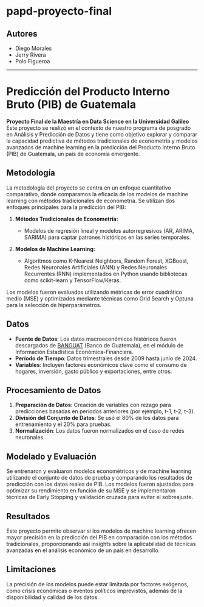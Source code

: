 # papd-proyecto-final

## Autores

- Diego Morales
- Jerry Rivera
- Polo Figueroa

---

# Predicción del Producto Interno Bruto (PIB) de Guatemala

**Proyecto Final de la Maestría en Data Science en la Universidad Galileo**  
Este proyecto se realizó en el contexto de nuestro programa de posgrado en Análisis y Predicción de Datos y tiene como objetivo explorar y comparar la capacidad predictiva de métodos tradicionales de econometría y modelos avanzados de machine learning en la predicción del Producto Interno Bruto (PIB) de Guatemala, un país de economía emergente.

## Metodología

La metodología del proyecto se centra en un enfoque cuantitativo comparativo, donde comparamos la eficacia de los modelos de machine learning con métodos tradicionales de econometría. Se utilizan dos enfoques principales para la predicción del PIB:

1. **Métodos Tradicionales de Econometría:**
   - Modelos de regresión lineal y modelos autorregresivos (AR, ARIMA, SARIMA) para captar patrones históricos en las series temporales.

2. **Modelos de Machine Learning:**
   - Algoritmos como K-Nearest Neighbors, Random Forest, XGBoost, Redes Neuronales Artificiales (ANN) y Redes Neuronales Recurrentes (RNN) implementados en Python usando bibliotecas como scikit-learn y TensorFlow/Keras.

Los modelos fueron evaluados utilizando métricas de error cuadrático medio (MSE) y optimizados mediante técnicas como Grid Search y Optuna para la selección de hiperparámetros.

## Datos

- **Fuente de Datos**: Los datos macroeconómicos históricos fueron descargados de [BANGUAT](https://app1.banguat.gob.gt/ords/f?p=215:1:13889732639804:::::) (Banco de Guatemala), en el módulo de Información Estadística Económica-Financiera.
- **Período de Tiempo**: Datos trimestrales desde 2009 hasta junio de 2024.
- **Variables**: Incluyen factores económicos clave como el consumo de hogares, inversión, gasto público y exportaciones, entre otros.

## Procesamiento de Datos

1. **Preparación de Datos**: Creación de variables con rezago para predicciones basadas en períodos anteriores (por ejemplo, t-1, t-2, t-3).
2. **División del Conjunto de Datos**: Se usó el 80% de los datos para entrenamiento y el 20% para pruebas.
3. **Normalización**: Los datos fueron normalizados en el caso de redes neuronales.

## Modelado y Evaluación

Se entrenaron y evaluaron modelos econométricos y de machine learning utilizando el conjunto de datos de prueba y comparando los resultados de predicción con los datos reales de PIB. Los modelos fueron ajustados para optimizar su rendimiento en función de su MSE y se implementaron técnicas de Early Stopping y validación cruzada para evitar el sobreajuste.

## Resultados

Este proyecto permite observar si los modelos de machine learning ofrecen mayor precisión en la predicción del PIB en comparación con los métodos tradicionales, proporcionando así insights sobre la aplicabilidad de técnicas avanzadas en el análisis económico de un país en desarrollo.

## Limitaciones

La precisión de los modelos puede estar limitada por factores exógenos, como crisis económicas o eventos políticos imprevistos, además de la disponibilidad y calidad de los datos.


